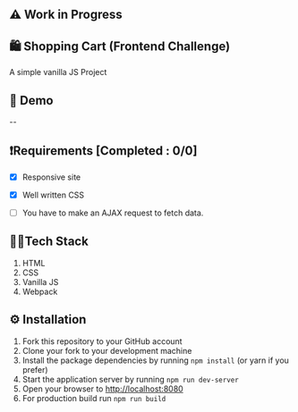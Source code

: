 ## ⚠️ Work in Progress
## 🛍️ Shopping Cart (Frontend Challenge)
A simple vanilla JS Project


## 🚀 Demo
--


## ❗Requirements [Completed : 0/0]
- [x] Responsive site
- [x] Well written CSS
- [ ] You have to make an AJAX request to fetch data.


## 👨‍💻Tech Stack
1. HTML
2. CSS
3. Vanilla JS
4. Webpack


## ⚙ Installation
1. Fork this repository to your GitHub account
2. Clone your fork to your development machine
3. Install the package dependencies by running `npm install` (or yarn if you prefer)
4. Start the application server by running `npm run dev-server`
5. Open your browser to [http://localhost:8080](http://localhost:8080)
6. For production build run `npm run build`
